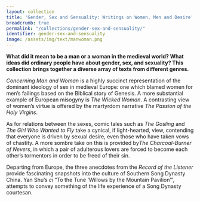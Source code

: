 ```yaml
---
layout: collection
title: 'Gender, Sex and Sensuality: Writings on Women, Men and Desire'
breadcrumb: true
permalink: "/collections/gender-sex-and-sensuality/"
identifier: gender-sex-and-sensuality
image: /assets/img/text/manwoman.png
---
```


<p><strong>What did it mean to be a man or a woman in the medieval world? What ideas did ordinary people have about gender, sex, and sexuality? This collection brings together a diverse array of texts from different genres.</strong></p><p><em>Concerning Man and Woman</em> is a highly succinct representation of the dominant ideology of sex in medieval Europe: one which blamed women for men’s failings based on the Biblical story of Genesis. A more substantial example of European misogyny is <em>The Wicked Woman</em>. A contrasting view of women’s virtue is offered by the martyrdom narrative <em>The Passion of the Holy Virgins</em>.</p><p>As for relations between the sexes, comic tales such as <em>The Gosling</em> and <em>The Girl Who Wanted to Fly</em> take a cynical, if light-hearted, view, contending that everyone is driven by sexual desire, even those who have taken vows of chastity. A more sombre&nbsp;take on this is provided by<em>The Charcoal-Burner of Nevers</em>, in which a pair of adulterous lovers are forced to become each other’s tormentors in order to be freed of their sin.</p><p>Departing from Europe, the three anecdotes from the <em>Record of the Listener</em> provide fascinating snapshots into the culture of Southern Song Dynasty China. Yan Shu’s <em>ci</em> “To the Tune ‘Willows by the Mountain Pavilion’”, attempts to convey something of the life experience of a Song Dynasty courtesan.</p>